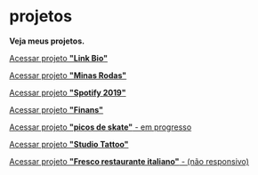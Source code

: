 # projetos
 <strong>Veja meus projetos.</strong>


<a href="https://ruan-steffansom.github.io/projetos/link_bio/">Acessar projeto <strong>"Link Bio"</strong></a>

<a href="https://ruan-steffansom.github.io/projetos/minas_rodas/">Acessar projeto <strong>"Minas Rodas"</strong></a>

<a href="https://ruan-steffansom.github.io/projetos/spotify_2019/">Acessar projeto <strong>"Spotify 2019"</strong></a>

<a href="https://ruan-steffansom.github.io/projetos/finans/">Acessar projeto <strong>"Finans"</strong></a>

<a href="https://ruan-steffansom.github.io/projetos/picos_belem_em_processo/">Acessar projeto <strong>"picos de skate"</strong> - em progresso</a>

<a href="https://ruan-steffansom.github.io/projetos/studio_tattoo/">Acessar projeto <strong>"Studio Tattoo"</strong></a>

<a href="https://ruan-steffansom.github.io/projetos/fresco_restaurante_italiano_nao_responsivo/">Acessar projeto <strong>"Fresco restaurante italiano"</strong> - (não responsivo)</a>